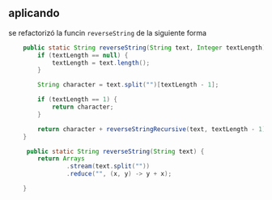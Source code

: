## aplicando 


se refactorizó la funcin `reverseString` de la siguiente forma
```java
    public static String reverseString(String text, Integer textLength) {
        if (textLength == null) {
            textLength = text.length();
        }

        String character = text.split("")[textLength - 1];

        if (textLength == 1) {
            return character;
        }

        return character + reverseStringRecursive(text, textLength - 1);
    }

```


```java
     public static String reverseString(String text) {
        return Arrays
                .stream(text.split(""))
                .reduce("", (x, y) -> y + x);

    }
```
